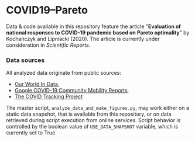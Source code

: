 # COVID19&ndash;Pareto


Data &amp; code available in this repository feature the article "**Evaluation
of national responses to COVID-19 pandemic based on Pareto optimality**" by
Kochańczyk and Lipniacki (2020). The article is currently under consideration
in *Scientific Reports*.


### Data sources

All analyzed data originate from public sources:

* [Our World In Data](https://ourworldindata.org/coronavirus),
* [Google COVID-19 Community Mobility Reports](https://www.google.com/covid19/mobility),
* [The COVID Tracking Project](https://covidtracking.com)

The master script, `analyze_data_and_make_figures.py`, may work either on
a static data snapshot, that is available from this repository, or on data
retrieved during script execution from online services. Script behavior is
controlled by the boolean value of `USE_DATA_SHAPSHOT` variable, which is 
currently set to True.

